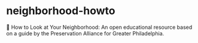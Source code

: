 # neighborhood-howto
:trolleybus: How to Look at Your Neighborhood: An open educational resource based on a guide by the Preservation Alliance for Greater Philadelphia.
